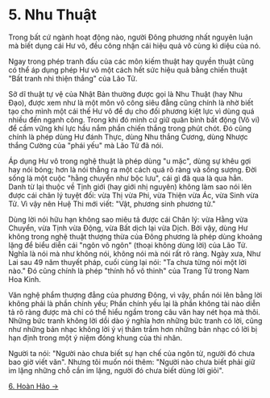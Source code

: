 # 5. Nhu Thuật

Trong bất cứ ngành hoạt động nào, người Đông phương nhất nguyên luận mà biết
dụng cái Hư vô, đều công nhận cái hiệu quả vô cùng kì diệu của nó.

Ngay trong phép tranh đấu của các môn kiếm thuật hay quyền thuật cũng có thể áp
dụng phép Hư vô một cách hết sức hiệu quả bằng chiến thuật "Bất tranh nhi thiện
thắng" của Lão Tử.

Sở dĩ thuật tự vệ của Nhật Bản thường được gọi là Nhu Thuật (hay Nhu Đạo), được
xem như là một môn võ công siêu đẳng cũng chính là nhờ biết tạo cho mình một cái
thế Hư vô để dụ cho đối phương kiệt lực vì dùng quá nhiều đến ngạnh công. Trong
khi đó mình cứ giữ quân bình bất động (Vô vi) để cầm vững khí lực hầu nắm phần
chiến thắng trong phút chót. Đó cũng chính là phép dùng Hư đánh Thực, dùng Nhu
thắng Cương, dùng Nhược thắng Cường của "phái yếu" mà Lão Tử đã nói.

Áp dụng Hư vô trong nghệ thuật là phép dùng "u mặc", dùng sự khêu gợi hay nói
bóng; hơn là nói thẳng ra một cách quá rõ ràng và sống sượng. Đời sống là một
cuộc "hằng chuyển như bộc lưu", cái gì đã qua là qua hẳn. Danh từ lại thuộc về
Tịnh giới (hay giới nhị nguyên) không làm sao nói lên được cái chân lý tuyệt
đối: vừa Thị vừa Phi, vừa Thiện vừa Ác, vừa Sinh vừa Tử. Vì vậy nên Huệ Thi mới
viết: "Vật, phương sinh phương tử."

Dùng lời nói hữu hạn không sao miêu tả được cái Chân lý: vừa Hằng vừa Chuyển,
vừa Tịnh vừa Động, vừa Bất dịch lại vừa Dịch. Bởi vậy, dùng Hư không trong nghệ
thuật thượng thừa của Đông phương là phép dùng khoảng lặng để biểu diễn cái
"ngôn vô ngôn" (thoại không dùng lời) của Lão Tử. Nghĩa là nói mà như không nói,
không nói mà nói rất rõ ràng. Ngày xưa, Như Lai sau 49 năm thuyết pháp, cuối
cùng lại nói: "Ta chưa từng nói một lời nào." Đó cũng chính là phép "thính hồ vô
thinh" của Trang Tử trong Nam Hoa Kinh.

Văn nghệ phẩm thượng đẳng của phương Đông, vì vậy, phần nói lên bằng lời không
phải là phần chính yếu; Phần chính yếu lại là phần không tài nào diễn tả rõ ràng
được mà chỉ có thể hiểu ngầm trong câu văn hay nét họa mà thôi. Những bức tranh
không lời dồi dào ý nghĩa hơn những bức tranh có lời, cũng như những bản nhạc
không lời ý vị thâm trầm hơn những bản nhạc có lời bị hạn định trong một ý niệm
đóng khung của thi nhân.

Người ta nói: "Người nào chưa biết sự hạn chế của ngôn từ, người đó chưa bao giờ
viết văn". Nhưng tôi muốn nói thêm: "Người nào chưa biết phải giữ im lặng những
chỗ cần im lặng, người đó chưa biết dùng lời giỏi".

[6. Hoàn Hảo &rarr;](https://github.com/thaicuc/tinh-hoa-dao-hoc/blob/master/contents/06-hoan-hao.md)

